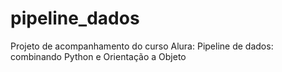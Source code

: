 # pipeline_dados
Projeto de acompanhamento do curso Alura: Pipeline de dados: combinando Python e Orientação a Objeto
